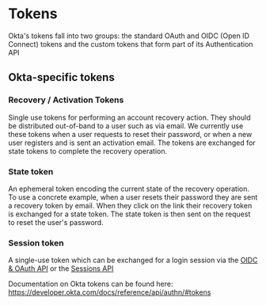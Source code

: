 # Tokens

Okta's tokens fall into two groups: the standard OAuth and OIDC (Open ID Connect) tokens and the custom tokens that form
part of its Authentication API

## Okta-specific tokens

### Recovery / Activation Tokens

Single use tokens for performing an account recovery action. They should be distributed out-of-band to a user such as
via email. We currently use these tokens when a user requests to reset their password, or when a new user registers and
is sent an activation email. The tokens are exchanged for state tokens to complete the recovery operation.

### State token

An ephemeral token encoding the current state of the recovery operation. To use a concrete example, when a user resets
their password they are sent a recovery token by email. When they click on the link their recovery token is exchanged
for a state token. The state token is then sent on the request to reset the user's password.

### Session token

A single-use token which can be exchanged for a login session via the [OIDC & OAuth API](https://developer.okta.com/docs/reference/api/oidc/)
or the [Sessions API](https://developer.okta.com/docs/reference/api/sessions/)

Documentation on Okta tokens can be found here: https://developer.okta.com/docs/reference/api/authn/#tokens
